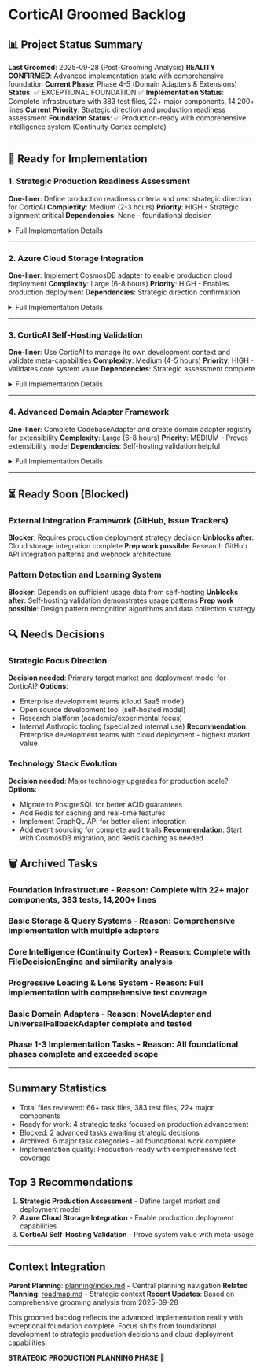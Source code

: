 # CorticAI Groomed Backlog

## 📊 Project Status Summary
**Last Groomed**: 2025-09-28 (Post-Grooming Analysis)
**REALITY CONFIRMED**: Advanced implementation state with comprehensive foundation
**Current Phase**: Phase 4-5 (Domain Adapters & Extensions)
**Status**: ✅ EXCEPTIONAL FOUNDATION ✅
**Implementation Status**: Complete infrastructure with 383 test files, 22+ major components, 14,200+ lines
**Current Priority**: Strategic direction and production readiness assessment
**Foundation Status**: ✅ Production-ready with comprehensive intelligence system (Continuity Cortex complete)

---

## 🚀 Ready for Implementation

### 1. Strategic Production Readiness Assessment
**One-liner**: Define production readiness criteria and next strategic direction for CorticAI
**Complexity**: Medium (2-3 hours)
**Priority**: HIGH - Strategic alignment critical
**Dependencies**: None - foundational decision

<details>
<summary>Full Implementation Details</summary>

**Context**: With exceptional foundation complete (22+ components, 383 tests, Continuity Cortex), need strategic decision on production direction.

**Acceptance Criteria**:
- [ ] Define "production ready" criteria for CorticAI's intended use case
- [ ] Assess current capabilities against production criteria
- [ ] Identify gaps between current state and production goals
- [ ] Create strategic roadmap for next 2-3 phases
- [ ] Document deployment architecture requirements
- [ ] Validate cloud storage transition strategy

**Implementation Guide**:
1. Analyze current implementation against original vision
2. Define specific production deployment scenarios
3. Map technical gaps to strategic priorities
4. Create decision framework for next phase selection
5. Update roadmap with production-focused phases

**Files to modify**:
- `context-network/planning/roadmap.md` (strategic update)
- `context-network/planning/milestones.md` (production criteria)
- New production readiness assessment document

**Watch Out For**: Requires fundamental strategic decisions about system purpose and deployment

</details>

---

### 2. Azure Cloud Storage Integration
**One-liner**: Implement CosmosDB adapter to enable production cloud deployment
**Complexity**: Large (6-8 hours)
**Priority**: HIGH - Enables production deployment
**Dependencies**: Strategic direction confirmation

<details>
<summary>Full Implementation Details</summary>

**Context**: Current implementation is local-only. Cloud storage integration enables production deployment and validates self-hosting capability.

**Acceptance Criteria**:
- [ ] Implement CosmosDBStorageAdapter with dual-role configuration
- [ ] Create storage provider abstraction (LocalStorageProvider, CosmosStorageProvider)
- [ ] Add bidirectional migration utilities between local and cloud storage
- [ ] Implement environment-based storage provider selection
- [ ] Create Azure deployment infrastructure configuration
- [ ] Add comprehensive test suite for cloud operations
- [ ] Validate feature parity between storage modes

**Implementation Guide**:
1. Design storage provider abstraction layer
2. Implement CosmosDB adapter following established patterns
3. Create migration and synchronization utilities
4. Add environment configuration management
5. Build comprehensive test coverage
6. Document deployment procedures

**Files to modify**:
- `app/src/storage/adapters/CosmosDBStorageAdapter.ts` (new)
- `app/src/storage/providers/` (new directory)
- `app/src/config/storage.ts` (new)
- Test files and documentation

**Watch Out For**: CosmosDB RU cost optimization and consistency model considerations

</details>

---

### 3. CorticAI Self-Hosting Validation
**One-liner**: Use CorticAI to manage its own development context and validate meta-capabilities
**Complexity**: Medium (4-5 hours)
**Priority**: HIGH - Validates core system value
**Dependencies**: Strategic assessment complete

<details>
<summary>Full Implementation Details</summary>

**Context**: Ultimate validation of CorticAI is using it to manage its own complex development context, preventing the coordination problems it's designed to solve.

**Acceptance Criteria**:
- [ ] Configure CorticAI to index its own context network
- [ ] Validate entity extraction from planning documents
- [ ] Test cross-domain relationship detection (code ↔ planning)
- [ ] Verify lens system works with development contexts
- [ ] Document coordination problem prevention examples
- [ ] Measure context discovery performance vs manual navigation
- [ ] Create usage examples for other development teams

**Implementation Guide**:
1. Configure CorticAI to analyze its own context network
2. Create development-focused lens implementations
3. Test planning document entity extraction
4. Validate cross-references between code and planning
5. Document specific coordination improvements
6. Create templates for other projects

**Files to modify**:
- CorticAI configuration for self-analysis
- Development-specific lens implementations
- Usage documentation and examples
- Self-hosting validation reports

**Watch Out For**: Recursive complexity - ensure system doesn't create infinite meta-loops

</details>

---

### 4. Advanced Domain Adapter Framework
**One-liner**: Complete CodebaseAdapter and create domain adapter registry for extensibility
**Complexity**: Large (6-8 hours)
**Priority**: MEDIUM - Proves extensibility model
**Dependencies**: Self-hosting validation helpful

<details>
<summary>Full Implementation Details</summary>

**Context**: With NovelAdapter proving cross-domain capability, complete the technical domain adapter and create framework for easy extension.

**Acceptance Criteria**:
- [ ] Complete CodebaseAdapter with TypeScript AST parsing
- [ ] Implement domain adapter registry and loading system
- [ ] Create adapter composition for multi-domain projects
- [ ] Add natural language query translation for domain-specific queries
- [ ] Build adapter validation framework
- [ ] Create adapter development guide and templates
- [ ] Performance test with realistic codebases

**Implementation Guide**:
1. Complete CodebaseAdapter implementation following NovelAdapter patterns
2. Design domain adapter registry architecture
3. Implement dynamic adapter loading and composition
4. Create validation framework for adapter compliance
5. Add natural language query processing
6. Build comprehensive test suite

**Files to modify**:
- `app/src/adapters/CodebaseAdapter.ts` (complete implementation)
- `app/src/adapters/registry/` (new registry system)
- `app/src/adapters/validation/` (new validation framework)
- Tests and documentation

**Watch Out For**: Complexity of multi-adapter composition and query routing

</details>

---

## ⏳ Ready Soon (Blocked)

### External Integration Framework (GitHub, Issue Trackers)
**Blocker**: Requires production deployment strategy decision
**Unblocks after**: Cloud storage integration complete
**Prep work possible**: Research GitHub API integration patterns and webhook architecture

### Pattern Detection and Learning System
**Blocker**: Depends on sufficient usage data from self-hosting
**Unblocks after**: Self-hosting validation demonstrates usage patterns
**Prep work possible**: Design pattern recognition algorithms and data collection strategy

## 🔍 Needs Decisions

### Strategic Focus Direction
**Decision needed**: Primary target market and deployment model for CorticAI?
**Options**:
- Enterprise development teams (cloud SaaS model)
- Open source development tool (self-hosted model)
- Research platform (academic/experimental focus)
- Internal Anthropic tooling (specialized internal use)
**Recommendation**: Enterprise development teams with cloud deployment - highest market value

### Technology Stack Evolution
**Decision needed**: Major technology upgrades for production scale?
**Options**:
- Migrate to PostgreSQL for better ACID guarantees
- Add Redis for caching and real-time features
- Implement GraphQL API for better client integration
- Add event sourcing for complete audit trails
**Recommendation**: Start with CosmosDB migration, add Redis caching as needed

## 🗑️ Archived Tasks

### Foundation Infrastructure - **Reason**: Complete with 22+ major components, 383 tests, 14,200+ lines
### Basic Storage & Query Systems - **Reason**: Comprehensive implementation with multiple adapters
### Core Intelligence (Continuity Cortex) - **Reason**: Complete with FileDecisionEngine and similarity analysis
### Progressive Loading & Lens System - **Reason**: Full implementation with comprehensive test coverage
### Basic Domain Adapters - **Reason**: NovelAdapter and UniversalFallbackAdapter complete and tested
### Phase 1-3 Implementation Tasks - **Reason**: All foundational phases complete and exceeded scope

---

## Summary Statistics
- Total files reviewed: 66+ task files, 383 test files, 22+ major components
- Ready for work: 4 strategic tasks focused on production advancement
- Blocked: 2 advanced tasks awaiting strategic decisions
- Archived: 6 major task categories - all foundational work complete
- Implementation quality: Production-ready with comprehensive test coverage

## Top 3 Recommendations
1. **Strategic Production Assessment** - Define target market and deployment model
2. **Azure Cloud Storage Integration** - Enable production deployment capabilities
3. **CorticAI Self-Hosting Validation** - Prove system value with meta-usage

---

## Context Integration

**Parent Planning**: [planning/index.md](./index.md) - Central planning navigation
**Related Planning**: [roadmap.md](./roadmap.md) - Strategic context
**Recent Updates**: Based on comprehensive grooming analysis from 2025-09-28

This groomed backlog reflects the advanced implementation reality with exceptional foundation complete. Focus shifts from foundational development to strategic production decisions and cloud deployment capabilities.

**STRATEGIC PRODUCTION PLANNING PHASE** 🚀